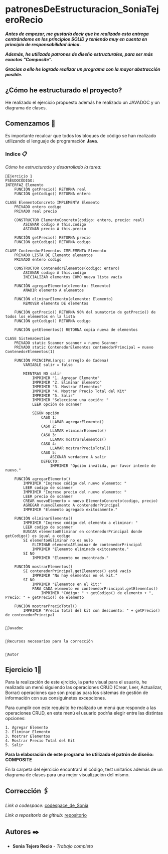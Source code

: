 # patronesDeEstructuracion_SoniaTejeroRecio


_**Antes de empezar, me gustaría decir que he realizado esta entrega centrándome en los principios SOLID y teniendo muy en cuenta en principio de responsabilidad única.**_




_**Además, he utilizado patrones de diseño estructurales, para ser más exactos "Composite".**_




_**Gracias a ello he logrado realizar un programa con la mayor abstracción posible.**_


## ¿Cómo he estructurado el proyecto?
He realizado el ejercicio propuesto además he realizado un JAVADOC y un diagrama de clases. 


## Comenzamos 🚀


Es importante recalcar que todos los bloques de código se han realizado utilizando el lenguaje de programación **Java**.


### Indice 📋
_Cómo he estructurado y desarrollado la tarea:_


```
📌Ejercicio 1
PSEUDOCÓDIGO:
INTERFAZ Elemento
    FUNCIÓN getPrecio() RETORNA real
    FUNCIÓN getCodigo() RETORNA entero

CLASE ElementoConcreto IMPLEMENTA Elemento
    PRIVADO entero codigo
    PRIVADO real precio

    CONSTRUCTOR ElementoConcreto(codigo: entero, precio: real)
        ASIGNAR codigo A this.codigo
        ASIGNAR precio A this.precio

    FUNCIÓN getPrecio() RETORNA precio
    FUNCIÓN getCodigo() RETORNA codigo

CLASE ContenedorElementos IMPLEMENTA Elemento
    PRIVADO LISTA DE Elemento elementos
    PRIVADO entero codigo

    CONSTRUCTOR ContenedorElementos(codigo: entero)
        ASIGNAR codigo A this.codigo
        INICIALIZAR elementos COMO nueva lista vacía

    FUNCIÓN agregarElemento(elemento: Elemento)
        AÑADIR elemento A elementos

    FUNCIÓN eliminarElemento(elemento: Elemento)
        REMOVER elemento DE elementos

    FUNCIÓN getPrecio() RETORNA 90% del sumatorio de getPrecio() de todos los elementos en la lista
    FUNCIÓN getCodigo() RETORNA codigo

    FUNCIÓN getElementos() RETORNA copia nueva de elementos

CLASE SistemaGestion
    PRIVADO static Scanner scanner = nuevo Scanner
    PRIVADO static ContenedorElementos contenedorPrincipal = nuevo ContenedorElementos(1)

    FUNCIÓN PRINCIPAL(args: arreglo de Cadena)
        VARIABLE salir = falso

        MIENTRAS NO salir
            IMPRIMIR "1. Agregar Elemento"
            IMPRIMIR "2. Eliminar Elemento"
            IMPRIMIR "3. Mostrar Elementos"
            IMPRIMIR "4. Mostrar Precio Total del Kit"
            IMPRIMIR "5. Salir"
            IMPRIMIR "Seleccione una opción: "
            LEER opción de scanner

            SEGÚN opción
                CASO 1:
                    LLAMAR agregarElemento()
                CASO 2:
                    LLAMAR eliminarElemento()
                CASO 3:
                    LLAMAR mostrarElementos()
                CASO 4:
                    LLAMAR mostrarPrecioTotal()
                CASO 5:
                    ASIGNAR verdadero A salir
                DEFECTO:
                    IMPRIMIR "Opción inválida, por favor intente de nuevo."

    FUNCIÓN agregarElemento()
        IMPRIMIR "Ingrese código del nuevo elemento: "
        LEER codigo de scanner
        IMPRIMIR "Ingrese precio del nuevo elemento: "
        LEER precio de scanner
        CREAR nuevoElemento = nuevo ElementoConcreto(codigo, precio)
        AGREGAR nuevoElemento A contenedorPrincipal
        IMPRIMIR "Elemento agregado exitosamente."

    FUNCIÓN eliminarElemento()
        IMPRIMIR "Ingrese código del elemento a eliminar: "
        LEER codigo de scanner
        BUSCAR elementoAEliminar en contenedorPrincipal donde getCodigo() es igual a codigo
        SI elementoAEliminar no es nulo
            ELIMINAR elementoAEliminar de contenedorPrincipal
            IMPRIMIR "Elemento eliminado exitosamente."
        SI NO
            IMPRIMIR "Elemento no encontrado."

    FUNCIÓN mostrarElementos()
        SI contenedorPrincipal.getElementos() está vacío
            IMPRIMIR "No hay elementos en el kit."
        SI NO
            IMPRIMIR "Elementos en el kit:"
            PARA CADA elemento en contenedorPrincipal.getElementos()
                IMPRIMIR "Código: " + getCodigo() de elemento + ", Precio: " + getPrecio() de elemento

    FUNCIÓN mostrarPrecioTotal()
        IMPRIMIR "Precio total del kit con descuento: " + getPrecio() de contenedorPrincipal


📌Javadoc 


📌Recursos necesarios para la corrección


📌Autor
```




## Ejercicio 1📄
Para la realización de este ejrcicio, la parte visual para el usuario, he realizado un menú siguiendo las operaciones CRUD (Crear, Leer, Actualizar, Borrar) operaciones que son propias para los sistemas de gestión de información con sus consiguinetes excepciones. 

Para cumplir con este requisito he realizado un menú que responde a las operaciones CRUD, en este menú el usuario podrña elegir entre las distintas opciones:
```
1. Agregar Elemento
2. Eliminar Elemento
3. Mostrar Elementos
4. Mostrar Precio Total del Kit
5. Salir
```

**Para la elaboración de este programa he utilizado el patrón de diseño: COMPOSITE**

En la carpeta del ejercicio encontrará el código, test unitarios además de un diagrama de clases para una mejor visualización del mismo.

## Corrección 🖇️
_Link a codespace:_ [codespace_de_Sonia](https://codespaces.new/SoniaTejeroRecio/patronesDeEstructuracion)




_Link a repositorio de github:_ [repositorio](https://github.com/SoniaTejeroRecio/patronesDeEstructuracion.git)




## Autores ✒️
* **Sonia Tejero Recio** - *Trabajo completo*
